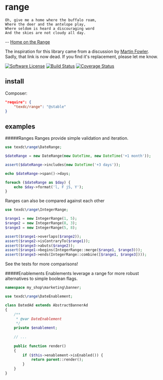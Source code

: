 range
=====
```
Oh, give me a home where the buffalo roam,
Where the deer and the antelope play,
Where seldom is heard a discouraging word
And the skies are not cloudy all day.
```
-- [Home on the Range](http://en.wikipedia.org/wiki/Home_on_the_Range)

The inspiration for this library came from a discussion by [Martin Fowler](http://www.martinfowler.com/ap2/range.html).
Sadly, that link is now dead.  If you find it's replacement, please let me know.

[![Software License](https://img.shields.io/badge/license-MIT-brightgreen.svg?style=flat-square)](LICENSE.md)
[![Build Status](https://img.shields.io/travis/texdc/range/master.svg?style=flat-square)](https://travis-ci.org/texdc/range)
[![Coverage Status](http://img.shields.io/coveralls/texdc/range.svg?style=flat-square)](http://img.shields.io/coveralls/texdc/range.svg)

install
-------
Composer:
```json
"require": {
    "texdc/range": "@stable"
}
```

examples
--------
#####Ranges
Ranges provide simple validation and iteration.
```php
use texdc\range\DateRange;

$dateRange = new DateRange(new DateTime, new DateTime('+1 month'));

assert($dateRange->includes(new DateTime('+3 days'));

echo $dateRange->span()->days;

foreach ($dateRange as $day) {
    echo $day->format('l, F jS, Y');
}
```

Ranges can also be compared against each other
```php
use texdc\range\IntegerRange;

$range1 = new IntegerRange(1, 5);
$range2 = new IntegerRange(8, 3);
$range3 = new IntegerRange(5, 8);

assert($range1->overlaps($range2));
assert($range2->isContraryTo($range1));
assert($range3->abuts($range2));
assert($range1->begins(IntegerRange::merge($range1, $range3)));
assert($range3->ends(IntegerRange::combine([$range1, $range3])));
```
See the tests for more comparisons!

#####Enablements
Enablements leverage a range for more robust alternatives to simple boolean flags.
```php
namespace my_shop\marketing\banner;

use texdc\range\DateEnablement;

class DatedAd extends AbstractBannerAd
{
    /**
     * @var DateEnablement
     */
    private $enablement;
    
    // ...
    
    public function render()
    {
        if ($this->enablement->isEnabled()) {
            return parent::render();
        }
    }
}
```
